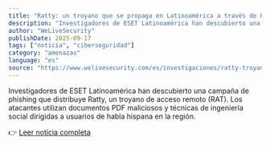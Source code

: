 ```yaml
---
title: "Ratty: un troyano que se propaga en Latinoamérica a través de PDFs maliciosos"
description: "Investigadores de ESET Latinoamérica han descubierto una campaña de phishing que distribuye Ratty, un troyano de acceso remoto (RAT). Los atacantes utilizan documentos PDF maliciosos y técnicas de ingeniería social dirigidas a usuarios de habla hispana en la región."
author: "WeLiveSecurity"
publishDate: 2025-09-17
tags: ["noticia", "ciberseguridad"]
category: "amenazas"
language: "es"
source: "https://www.welivesecurity.com/es/investigaciones/ratty-troyano-phishing-pdfs-latinoamerica/"
---
```


Investigadores de ESET Latinoamérica han descubierto una campaña de phishing que distribuye Ratty, un troyano de acceso remoto (RAT). Los atacantes utilizan documentos PDF maliciosos y técnicas de ingeniería social dirigidas a usuarios de habla hispana en la región.

👉 [Leer noticia completa](https://www.welivesecurity.com/es/investigaciones/ratty-troyano-phishing-pdfs-latinoamerica/)
